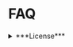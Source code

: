 # FAQ

<details>
<summary>
***License***
</summary>
<details>
<summary>
<em> Can I continue to use icons in current and future commercial projects after my subscription is canceled<em>
</summary>
<p>
The answer is very simple!
</p>
</details

</details>
